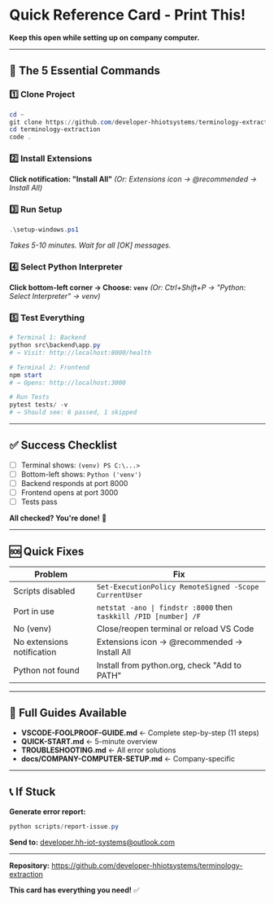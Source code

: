 # Quick Reference Card - Print This!

**Keep this open while setting up on company computer.**

---

## 🎯 The 5 Essential Commands

### 1️⃣ Clone Project
```powershell
cd ~
git clone https://github.com/developer-hhiotsystems/terminology-extraction.git
cd terminology-extraction
code .
```

### 2️⃣ Install Extensions
**Click notification: "Install All"**
*(Or: Extensions icon → @recommended → Install All)*

### 3️⃣ Run Setup
```powershell
.\setup-windows.ps1
```
*Takes 5-10 minutes. Wait for all [OK] messages.*

### 4️⃣ Select Python Interpreter
**Click bottom-left corner → Choose: `venv`**
*(Or: Ctrl+Shift+P → "Python: Select Interpreter" → venv)*

### 5️⃣ Test Everything
```powershell
# Terminal 1: Backend
python src\backend\app.py
# → Visit: http://localhost:8000/health

# Terminal 2: Frontend
npm start
# → Opens: http://localhost:3000

# Run Tests
pytest tests/ -v
# → Should see: 6 passed, 1 skipped
```

---

## ✅ Success Checklist

- [ ] Terminal shows: `(venv) PS C:\...>`
- [ ] Bottom-left shows: `Python ('venv')`
- [ ] Backend responds at port 8000
- [ ] Frontend opens at port 3000
- [ ] Tests pass

**All checked? You're done!** 🎉

---

## 🆘 Quick Fixes

| Problem | Fix |
|---------|-----|
| Scripts disabled | `Set-ExecutionPolicy RemoteSigned -Scope CurrentUser` |
| Port in use | `netstat -ano \| findstr :8000` then `taskkill /PID [number] /F` |
| No (venv) | Close/reopen terminal or reload VS Code |
| No extensions notification | Extensions icon → @recommended → Install All |
| Python not found | Install from python.org, check "Add to PATH" |

---

## 📄 Full Guides Available

- **VSCODE-FOOLPROOF-GUIDE.md** ← Complete step-by-step (11 steps)
- **QUICK-START.md** ← 5-minute overview
- **TROUBLESHOOTING.md** ← All error solutions
- **docs/COMPANY-COMPUTER-SETUP.md** ← Company-specific

---

## 📞 If Stuck

**Generate error report:**
```powershell
python scripts/report-issue.py
```

**Send to:** developer.hh-iot-systems@outlook.com

---

**Repository:** https://github.com/developer-hhiotsystems/terminology-extraction

**This card has everything you need!** ✅
